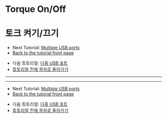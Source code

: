 <!---------------------------->
<!-- multilangual suffix: en, kr -->
<!---------------------------->

<!-- [en] -->
# Torque On/Off
<!-- [kr] -->
# 토크 켜기/끄기
<!-- [common] -->

<!-- [en] -->
- Next Tutorial: [Multiple USB ports](multiple_ports.en.md)
- [Back to the tutorial front page](TUTORIAL.en.md)
<!-- [kr] -->
- 다음 튜토리얼: [다중 USB 포트](multiple_ports.kr.md)
- [튜토리얼 전체 목차로 돌아가기](TUTORIAL.kr.md)
<!-- [common] -->

---


---

<!-- [en] -->
- Next Tutorial: [Multiple USB ports](multiple_ports.en.md)
- [Back to the tutorial front page](TUTORIAL.en.md)
<!-- [kr] -->
- 다음 튜토리얼: [다중 USB 포트](multiple_ports.kr.md)
- [튜토리얼 전체 목차로 돌아가기](TUTORIAL.kr.md)
<!-- [common] -->
